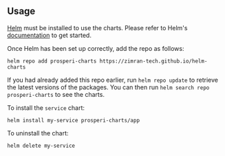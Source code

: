 ## Usage

[Helm](https://helm.sh) must be installed to use the charts.  Please refer to
Helm's [documentation](https://helm.sh/docs) to get started.

Once Helm has been set up correctly, add the repo as follows:

    helm repo add prosperi-charts https://zimran-tech.github.io/helm-charts

If you had already added this repo earlier, run `helm repo update` to retrieve
the latest versions of the packages.  You can then run `helm search repo
prosperi-charts` to see the charts.

To install the `service` chart:

    helm install my-service prosperi-charts/app

To uninstall the chart:

    helm delete my-service
